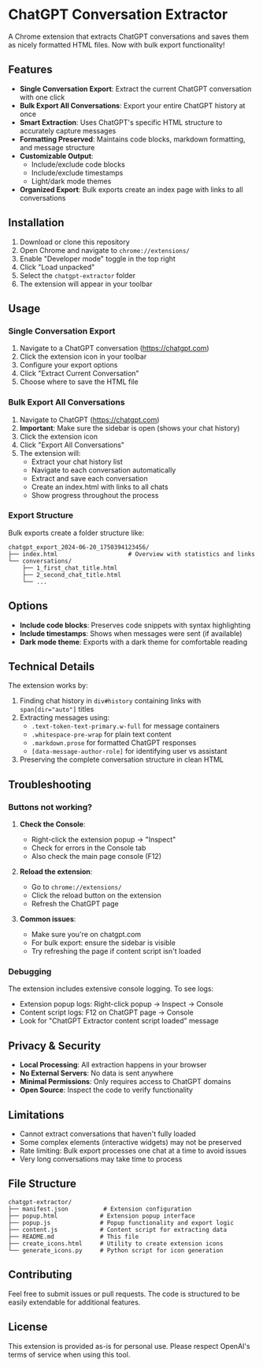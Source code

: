 # ChatGPT Conversation Extractor

A Chrome extension that extracts ChatGPT conversations and saves them as nicely formatted HTML files. Now with bulk export functionality!

## Features

- **Single Conversation Export**: Extract the current ChatGPT conversation with one click
- **Bulk Export All Conversations**: Export your entire ChatGPT history at once
- **Smart Extraction**: Uses ChatGPT's specific HTML structure to accurately capture messages
- **Formatting Preserved**: Maintains code blocks, markdown formatting, and message structure
- **Customizable Output**:
  - Include/exclude code blocks
  - Include/exclude timestamps
  - Light/dark mode themes
- **Organized Export**: Bulk exports create an index page with links to all conversations

## Installation

1. Download or clone this repository
2. Open Chrome and navigate to `chrome://extensions/`
3. Enable "Developer mode" toggle in the top right
4. Click "Load unpacked"
5. Select the `chatgpt-extractor` folder
6. The extension will appear in your toolbar

## Usage

### Single Conversation Export

1. Navigate to a ChatGPT conversation (https://chatgpt.com)
2. Click the extension icon in your toolbar
3. Configure your export options
4. Click "Extract Current Conversation"
5. Choose where to save the HTML file

### Bulk Export All Conversations

1. Navigate to ChatGPT (https://chatgpt.com)
2. **Important**: Make sure the sidebar is open (shows your chat history)
3. Click the extension icon
4. Click "Export All Conversations"
5. The extension will:
   - Extract your chat history list
   - Navigate to each conversation automatically
   - Extract and save each conversation
   - Create an index.html with links to all chats
   - Show progress throughout the process

### Export Structure

Bulk exports create a folder structure like:
```
chatgpt_export_2024-06-20_1750394123456/
├── index.html                    # Overview with statistics and links
└── conversations/
    ├── 1_first_chat_title.html
    ├── 2_second_chat_title.html
    └── ...
```

## Options

- **Include code blocks**: Preserves code snippets with syntax highlighting
- **Include timestamps**: Shows when messages were sent (if available)
- **Dark mode theme**: Exports with a dark theme for comfortable reading

## Technical Details

The extension works by:
1. Finding chat history in `div#history` containing links with `span[dir="auto"]` titles
2. Extracting messages using:
   - `.text-token-text-primary.w-full` for message containers
   - `.whitespace-pre-wrap` for plain text content
   - `.markdown.prose` for formatted ChatGPT responses
   - `[data-message-author-role]` for identifying user vs assistant
3. Preserving the complete conversation structure in clean HTML

## Troubleshooting

### Buttons not working?

1. **Check the Console**:
   - Right-click the extension popup → "Inspect"
   - Check for errors in the Console tab
   - Also check the main page console (F12)

2. **Reload the extension**:
   - Go to `chrome://extensions/`
   - Click the reload button on the extension
   - Refresh the ChatGPT page

3. **Common issues**:
   - Make sure you're on chatgpt.com
   - For bulk export: ensure the sidebar is visible
   - Try refreshing the page if content script isn't loaded

### Debugging

The extension includes extensive console logging. To see logs:
- Extension popup logs: Right-click popup → Inspect → Console
- Content script logs: F12 on ChatGPT page → Console
- Look for "ChatGPT Extractor content script loaded" message

## Privacy & Security

- **Local Processing**: All extraction happens in your browser
- **No External Servers**: No data is sent anywhere
- **Minimal Permissions**: Only requires access to ChatGPT domains
- **Open Source**: Inspect the code to verify functionality

## Limitations

- Cannot extract conversations that haven't fully loaded
- Some complex elements (interactive widgets) may not be preserved
- Rate limiting: Bulk export processes one chat at a time to avoid issues
- Very long conversations may take time to process

## File Structure

```
chatgpt-extractor/
├── manifest.json          # Extension configuration
├── popup.html            # Extension popup interface
├── popup.js              # Popup functionality and export logic
├── content.js            # Content script for extracting data
├── README.md             # This file
├── create_icons.html     # Utility to create extension icons
└── generate_icons.py     # Python script for icon generation
```

## Contributing

Feel free to submit issues or pull requests. The code is structured to be easily extendable for additional features.

## License

This extension is provided as-is for personal use. Please respect OpenAI's terms of service when using this tool.